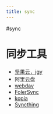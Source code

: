 ```yaml
---
title: sync
---
```


#sync

# 同步工具

- [坚果云，jgy](../../personal/nutstore.md)
- 阿里云盘
- [webdav](webdav.md)
- [FolerSync](FolerSync.md)
- [kopia](kopia.md)
- [Syncthing](https://syncthing.net/)